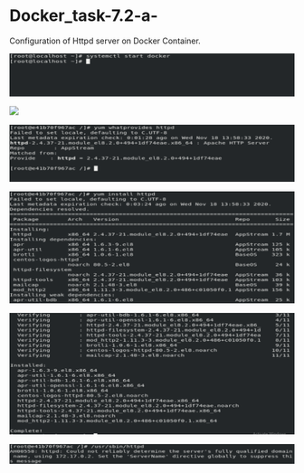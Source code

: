 # Docker_task-7.2-a-
Configuration of Httpd server on Docker Container.

![](1.png)

![](2.png)

![](3.png)

![](4.png)

![](5.png)

![](6.png)
